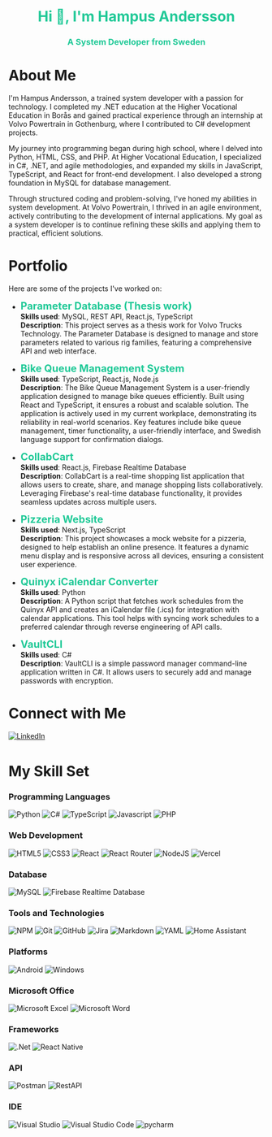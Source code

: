 <h1 align="center" style="color: #20C997;">Hi 👋, I'm Hampus Andersson</h1>
<h3 align="center" style="color: #20C997;">A System Developer from Sweden</h3>

# About Me

I'm Hampus Andersson, a trained system developer with a passion for technology. I completed my .NET education at the Higher Vocational Education in Borås and gained practical experience through an internship at Volvo Powertrain in Gothenburg, where I contributed to C# development projects.

My journey into programming began during high school, where I delved into Python, HTML, CSS, and PHP. At Higher Vocational Education, I specialized in C#, .NET, and agile methodologies, and expanded my skills in JavaScript, TypeScript, and React for front-end development. I also developed a strong foundation in MySQL for database management.

Through structured coding and problem-solving, I've honed my abilities in system development. At Volvo Powertrain, I thrived in an agile environment, actively contributing to the development of internal applications. My goal as a system developer is to continue refining these skills and applying them to practical, efficient solutions.
# Portfolio

Here are some of the projects I've worked on:

- <span style="font-size: 20px; font-weight: bold; color: #20C997;"><a href="https://github.com/HampusAndersson01/Parameter-Database" style="color: inherit; text-decoration: none;" target="_blank">Parameter Database (Thesis work)</a></span>  
  **Skills used**: MySQL, REST API, React.js, TypeScript  
  **Description**: This project serves as a thesis work for Volvo Trucks Technology. The Parameter Database is designed to manage and store parameters related to various rig families, featuring a comprehensive API and web interface.

- <span style="font-size: 20px; font-weight: bold; color: #20C997;"><a href="https://github.com/HampusAndersson01/BikeQueueWeb" style="color: inherit; text-decoration: none;" target="_blank">Bike Queue Management System</a></span>  
  **Skills used**: TypeScript, React.js, Node.js  
  **Description**: The Bike Queue Management System is a user-friendly application designed to manage bike queues efficiently. Built using React and TypeScript, it ensures a robust and scalable solution. The application is actively used in my current workplace, demonstrating its reliability in real-world scenarios. Key features include bike queue management, timer functionality, a user-friendly interface, and Swedish language support for confirmation dialogs.

- <span style="font-size: 20px; font-weight: bold; color: #20C997;"><a href="https://github.com/HampusAndersson01/CollabCart" style="color: inherit; text-decoration: none;" target="_blank">CollabCart</a></span>  
  **Skills used**: React.js, Firebase Realtime Database  
  **Description**: CollabCart is a real-time shopping list application that allows users to create, share, and manage shopping lists collaboratively. Leveraging Firebase's real-time database functionality, it provides seamless updates across multiple users.  
  
- <span style="font-size: 20px; font-weight: bold; color: #20C997;"><a href="https://github.com/HampusAndersson01/pizzeria-website" style="color: inherit; text-decoration: none;" target="_blank">Pizzeria Website</a></span>  
  **Skills used**: Next.js, TypeScript  
  **Description**: This project showcases a mock website for a pizzeria, designed to help establish an online presence. It features a dynamic menu display and is responsive across all devices, ensuring a consistent user experience.

- <span style="font-size: 20px; font-weight: bold; color: #20C997;"><a href="https://github.com/HampusAndersson01/Quinyx-iCalendar-Converter" style="color: inherit; text-decoration: none;" target="_blank">Quinyx iCalendar Converter</a></span>  
  **Skills used**: Python  
  **Description**: A Python script that fetches work schedules from the Quinyx API and creates an iCalendar file (.ics) for integration with calendar applications. This tool helps with syncing work schedules to a preferred calendar through reverse engineering of API calls.

- <span style="font-size: 20px; font-weight: bold; color: #20C997;"><a href="https://github.com/HampusAndersson01/VaultCLI" style="color: inherit; text-decoration: none;" target="_blank">VaultCLI</a></span>  
  **Skills used**: C#  
  **Description**: VaultCLI is a simple password manager command-line application written in C#. It allows users to securely add and manage passwords with encryption.  


# Connect with Me

<p align="start">
<a href="https://linkedin.com/in/hampus-a-0957b9140" target="_blank">
<img src="https://img.shields.io/badge/linkedin-%230077B5.svg?style=for-the-badge&logo=linkedin&logoColor=white" alt="LinkedIn" style="margin-bottom: 5px;" />
</a>
</p>

# My Skill Set

### Programming Languages

![Python](https://img.shields.io/badge/python-3670A0?style=for-the-badge&logo=python&logoColor=ffdd54)
![C#](https://img.shields.io/badge/c%23-%23239120.svg?style=for-the-badge&logo=c-sharp&logoColor=white)
![TypeScript](https://img.shields.io/badge/typescript-%23007ACC.svg?style=for-the-badge&logo=typescript&logoColor=white)
![Javascript](https://img.shields.io/badge/JavaScript-F7DF1E?style=for-the-badge&logo=javascript&logoColor=black)
![PHP](https://img.shields.io/badge/php-%23777BB4.svg?style=for-the-badge&logo=php&logoColor=white)

### Web Development

![HTML5](https://img.shields.io/badge/html5-%23E34F26.svg?style=for-the-badge&logo=html5&logoColor=white)
![CSS3](https://img.shields.io/badge/css3-%231572B6.svg?style=for-the-badge&logo=css3&logoColor=white)
![React](https://img.shields.io/badge/react-%2320232a.svg?style=for-the-badge&logo=react&logoColor=%2361DAFB)
![React Router](https://img.shields.io/badge/React_Router-CA4245?style=for-the-badge&logo=react-router&logoColor=white)
![NodeJS](https://img.shields.io/badge/node.js-6DA55F?style=for-the-badge&logo=node.js&logoColor=white)
![Vercel](https://img.shields.io/badge/vercel-%23000000.svg?style=for-the-badge&logo=vercel&logoColor=white)

### Database

![MySQL](https://img.shields.io/badge/mysql-%2300f.svg?style=for-the-badge&logo=mysql&logoColor=white)
![Firebase Realtime Database](https://img.shields.io/badge/Firebase_Realtime_Database-FFCA28?style=for-the-badge&logo=firebase&logoColor=black)

### Tools and Technologies

![NPM](https://img.shields.io/badge/NPM-%23CB3837.svg?style=for-the-badge&logo=npm&logoColor=white)
![Git](https://img.shields.io/badge/git-%23F05033.svg?style=for-the-badge&logo=git&logoColor=white)
![GitHub](https://img.shields.io/badge/github-%23121011.svg?style=for-the-badge&logo=github&logoColor=white)
![Jira](https://img.shields.io/badge/jira-%230A0FFF.svg?style=for-the-badge&logo=jira&logoColor=white)
![Markdown](https://img.shields.io/badge/markdown-%23000000.svg?style=for-the-badge&logo=markdown&logoColor=white)
![YAML](https://img.shields.io/badge/yaml-%23ffffff.svg?style=for-the-badge&logo=yaml&logoColor=151515)
![Home Assistant](https://img.shields.io/badge/home%20assistant-%2341BDF5.svg?style=for-the-badge&logo=home-assistant&logoColor=white)

### Platforms

![Android](https://img.shields.io/badge/Android-3DDC84?style=for-the-badge&logo=android&logoColor=white)
![Windows](https://img.shields.io/badge/Windows-0078D6?style=for-the-badge&logo=windows&logoColor=white)

### Microsoft Office

![Microsoft Excel](https://img.shields.io/badge/Microsoft_Excel-217346?style=for-the-badge&logo=microsoft-excel&logoColor=white)
![Microsoft Word](https://img.shields.io/badge/Microsoft_Word-2B579A?style=for-the-badge&logo=microsoft-word&logoColor=white)

### Frameworks

![.Net](https://img.shields.io/badge/.NET-5C2D91?style=for-the-badge&logo=.net&logoColor=white)
![React Native](https://img.shields.io/badge/react_native-%2320232a.svg?style=for-the-badge&logo=react&logoColor=%2361DAFB)

### API

![Postman](https://img.shields.io/badge/Postman-FF6C37?style=for-the-badge&logo=postman&logoColor=red)
![RestAPI](https://img.shields.io/badge/REST_API-005571?style=for-the-badge&logo=rest-api&logoColor=white)

### IDE

![Visual Studio](https://img.shields.io/badge/Visual_Studio-5C2D91?style=for-the-badge&logo=visual-studio&logoColor=white)
![Visual Studio Code](https://img.shields.io/badge/Visual_Studio_Code-007ACC?style=for-the-badge&logo=visual-studio-code&logoColor=white)
![pycharm](https://img.shields.io/badge/pycharm-143?style=for-the-badge&logo=pycharm&logoColor=black)



